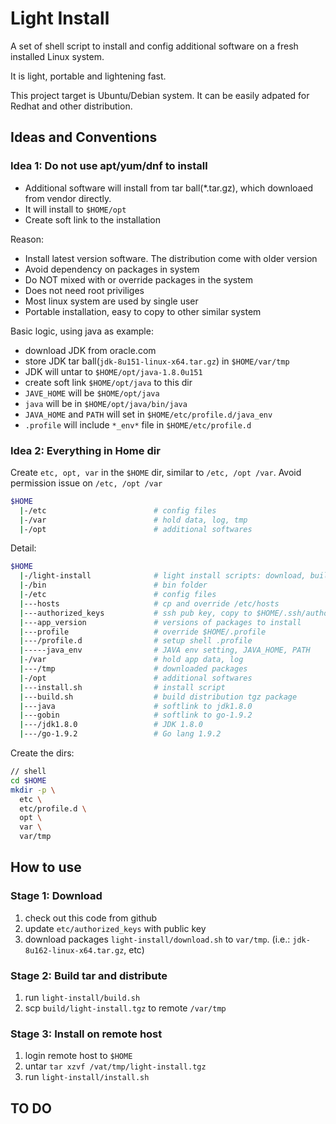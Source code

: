 # Light Install
A set of shell script to install and config additional software on a fresh installed Linux system. 

It is light, portable and lightening fast.

This project target is Ubuntu/Debian system. It can be easily adpated for Redhat and other distribution.

## Ideas and Conventions

### Idea 1: Do not use apt/yum/dnf to install
- Additional software will install from tar ball(*.tar.gz), which downloaed from vendor directly.
- It will install to ```$HOME/opt```
- Create soft link to the installation

Reason:
- Install latest version software. The distribution come with older version
- Avoid dependency on packages in system
- Do NOT mixed with or override packages in the system
- Does not need root priviliges
- Most linux system are used by single user
- Portable installation, easy to copy to other similar system

Basic logic, using java as example: 
- download JDK from oracle.com
- store JDK tar ball(```jdk-8u151-linux-x64.tar.gz```) in ```$HOME/var/tmp```
- JDK will untar to ```$HOME/opt/java-1.8.0u151```
- create soft link ```$HOME/opt/java``` to this dir
- ```JAVE_HOME``` will be ```$HOME/opt/java```
- ```java``` will be in ```$HOME/opt/java/bin/java```
- ```JAVA_HOME``` and ```PATH``` will set in ```$HOME/etc/profile.d/java_env```
- ```.profile``` will include ```*_env*``` file in ```$HOME/etc/profile.d```

### Idea 2: Everything in Home dir
Create ```etc, opt, var``` in the ```$HOME``` dir, similar to ```/etc, /opt /var```.
Avoid permission issue on ```/etc, /opt /var```

```bash
$HOME
  |-/etc                        # config files
  |-/var                        # hold data, log, tmp
  |-/opt                        # additional softwares
```

Detail:
```bash
$HOME
  |-/light-install              # light install scripts: download, build, install
  |-/bin                        # bin folder
  |-/etc                        # config files
  |---hosts                     # cp and override /etc/hosts
  |---authorized_keys           # ssh pub key, copy to $HOME/.ssh/authorized_keys
  |---app_version               # versions of packages to install
  |---profile                   # override $HOME/.profile
  |---/profile.d                # setup shell .profile
  |-----java_env                # JAVA env setting, JAVA_HOME, PATH
  |-/var                        # hold app data, log
  |---/tmp                      # downloaded packages
  |-/opt                        # additional softwares
  |---install.sh                # install script
  |---build.sh                  # build distribution tgz package
  |---java                      # softlink to jdk1.8.0
  |---gobin                     # softlink to go-1.9.2
  |---/jdk1.8.0                 # JDK 1.8.0
  |---/go-1.9.2                 # Go lang 1.9.2
```

Create the dirs:
```bash
// shell
cd $HOME
mkdir -p \
  etc \
  etc/profile.d \
  opt \
  var \
  var/tmp
```

## How to use
### Stage 1: Download
1. check out this code from github
2. update ```etc/authorized_keys``` with public key
3. download packages ```light-install/download.sh``` to ```var/tmp```. (i.e.: ```jdk-8u162-linux-x64.tar.gz```, etc)
### Stage 2: Build tar and distribute
1. run ```light-install/build.sh```
2. scp ```build/light-install.tgz``` to remote ```/var/tmp```
### Stage 3: Install on remote host
1. login remote host to ```$HOME```
2. untar ```tar xzvf /vat/tmp/light-install.tgz```
3. run ```light-install/install.sh```

## TO DO

